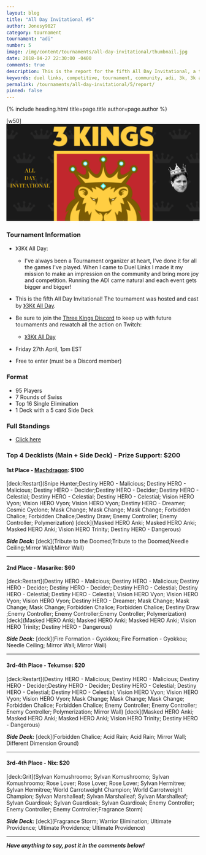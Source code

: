 ```yaml
---
layout: blog
title: "All Day Invitational #5"
author: Jonesy9027
category: tournament
tournament: "adi"
number: 5
image: /img/content/tournaments/all-day-invitational/thumbnail.jpg
date: 2018-04-27 22:30:00 -0400
comments: true
description: This is the report for the fifth All Day Invitational, a tournament with no entry fee and a prize pool of $200. Check out the top players and their decks here!
keywords: duel links, competitive, tournament, community, adi, 3k, 3k all day, all day, kings, king
permalink: /tournaments/all-day-invitational/5/report/
pinned: false
---
```


{% include heading.html title=page.title author=page.author %}

[w50]
![](/img/content/tournaments/all-day-invitational/adi.png)

### Tournament Information  
- 》3K《 All Day:  
    - I've always been a Tournament organizer at heart, I've done it for all the games I've played. When I came to Duel Links I made it my mission to make an impression on the community and bring more joy and competition. Running the ADI came natural and each event gets bigger and bigger!  

- This is the fifth All Day Invitational! The tournament was hosted and cast by [》3K《 All Day](/top-player-council/3kallday/).  

- Be sure to join the [Three Kings Discord](https://discord.gg/3mR4m2W) to keep up with future tournaments and rewatch all the action on Twitch:
    - [》3K《 All Day](https://www.twitch.tv/3kallday)

- Friday 27th April, 1pm EST
- Free to enter (must be a Discord member)

### Format
- 95 Players
- 7 Rounds of Swiss
- Top 16 Single Elimination
- 1 Deck with a 5 card Side Deck

### Full Standings
- [Click here](https://smash.gg/tournament/all-day-invitational-5-0/events/all-day-invitational-5-0-1/standings)

### Top 4 Decklists (Main + Side Deck) - Prize Support: $200

#### 1st Place - [Machdragon](/top-player-council/machdragon/): $100

[deck:Restart](Snipe Hunter;Destiny HERO - Malicious; Destiny HERO - Malicious; Destiny HERO - Decider;Destiny HERO - Decider; Destiny HERO - Celestial; Destiny HERO - Celestial; Destiny HERO - Celestial; Vision HERO Vyon; Vision HERO Vyon; Vision HERO Vyon; Destiny HERO - Dreamer; Cosmic Cyclone; Mask Change; Mask Change; Mask Change; Forbidden Chalice; Forbidden Chalice;Destiny Draw; Enemy Controller; Enemy Controller; Polymerization)
[deck](Masked HERO Anki; Masked HERO Anki; Masked HERO Anki; Vision HERO Trinity; Destiny HERO - Dangerous)

***Side Deck:***
[deck](Tribute to the Doomed;Tribute to the Doomed;Needle Ceiling;Mirror Wall;Mirror Wall)

---

#### 2nd Place - Masarike: $60

[deck:Restart](Destiny HERO - Malicious; Destiny HERO - Malicious; Destiny HERO - Decider; Destiny HERO - Decider; Destiny HERO - Celestial; Destiny HERO - Celestial; Destiny HERO - Celestial; Vision HERO Vyon; Vision HERO Vyon; Vision HERO Vyon; Destiny HERO - Dreamer; Mask Change; Mask Change; Mask Change; Forbidden Chalice; Forbidden Chalice; Destiny Draw ;Enemy Controller; Enemy Controller;Enemy Controller; Polymerization)
[deck](Masked HERO Anki; Masked HERO Anki; Masked HERO Anki; Vision HERO Trinity; Destiny HERO - Dangerous)

***Side Deck:***
[deck](Fire Formation - Gyokkou; Fire Formation - Gyokkou; Needle Ceiling; Mirror Wall; Mirror Wall)

---

#### 3rd-4th Place - Tekumse: $20

[deck:Restart](Destiny HERO - Malicious; Destiny HERO - Malicious; Destiny HERO - Decider;Destiny HERO - Decider; Destiny HERO - Celestial; Destiny HERO - Celestial; Destiny HERO - Celestial; Vision HERO Vyon; Vision HERO Vyon; Vision HERO Vyon; Mask Change; Mask Change; Mask Change; Forbidden Chalice; Forbidden Chalice; Enemy Controller; Enemy Controller; Enemy Controller; Polymerization; Mirror Wall)
[deck](Masked HERO Anki; Masked HERO Anki; Masked HERO Anki; Vision HERO Trinity; Destiny HERO - Dangerous)

***Side Deck:***
[deck](Forbidden Chalice; Acid Rain; Acid Rain; Mirror Wall; Different Dimension Ground)

---

#### 3rd-4th Place - Nix: $20

[deck:Grit](Sylvan Komushroomo; Sylvan Komushroomo; Sylvan Komushroomo; Rose Lover; Rose Lover; Rose Lover; Sylvan Hermitree; Sylvan Hermitree; World Carrotweight Champion; World Carrotweight Champion; Sylvan Marshalleaf; Sylvan Marshalleaf; Sylvan Marshalleaf; Sylvan Guardioak; Sylvan Guardioak; Sylvan Guardioak; Enemy Controller; Enemy Controller; Enemy Controller;Fragrance Storm)

***Side Deck:***
[deck](Fragrance Storm; Warrior Elimination; Ultimate Providence; Ultimate Providence; Ultimate Providence)

---

***Have anything to say, post it in the comments below!***